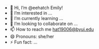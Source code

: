 - 👋 Hi, I’m @eehatch Emily!
- 👀 I’m interested in ...
- 🌱 I’m currently learning ...
- 💞️ I’m looking to collaborate on ...
- 📫 How to reach me hat19006@byui.edu
- 😄 Pronouns: she/her
- ⚡ Fun fact: ...

<!---
eehatch/eehatch is a ✨ special ✨ repository because its `README.md` (this file) appears on your GitHub profile.
You can click the Preview link to take a look at your changes.
--->
